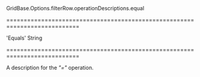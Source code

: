 <!--id-->GridBase.Options.filterRow.operationDescriptions.equal<!--/id-->
===========================================================================
<!--default-->'Equals'<!--/default-->
<!--type-->String<!--/type-->
===========================================================================

<!--shortDescription-->
A description for the *"="* operation.
<!--/shortDescription-->

<!--fullDescription-->

<!--/fullDescription-->